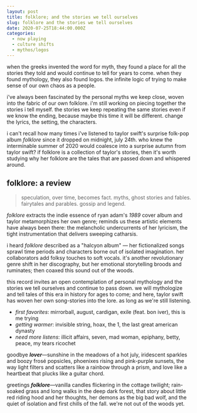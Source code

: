 ```yaml
---
layout: post
title: folklore; and the stories we tell ourselves
slug: folklore and the stories we tell ourselves
date: 2020-07-25T18:44:00.000Z
categories:
  - now playing
  - culture shifts
  - mythos/logos
---
```

when the greeks invented the word for myth, they found a place for all the stories they told and would continue to tell for years to come. when they found mythology, they also found logos. the infinite logic of trying to make sense of our own chaos as a people. 

i've always been fascinated by the personal myths we keep close, woven into the fabric of our own folklore. i'm still working on piecing together the stories i tell myself. the stories we keep repeating the same stories even if we know the ending, because maybe this time it will be different. change the lyrics, the setting, the characters. 

i can't recall how many times i've listened to taylor swift's surprise folk-pop album *folklore* since it dropped on midnight, july 24th. who knew the interminable summer of 2020 would coalesce into a surprise autumn from taylor swift? if folklore is a collection of taylor's stories, then it's worth studying why her folklore are the tales that are passed down and whispered around. 

<!--more-->



## folklore: a review

> speculation, over time, becomes fact. myths, ghost stories and fables. fairytales and parables. gossip and legend.

*folklore* extracts the indie essence of ryan adam's *1989* cover album and taylor metamorphizes her own genre; reminds us these artistic elements have always been there: the melancholic undercurrents of her lyricism, the tight instrumentation that delivers sweeping catharsis.

i heard *folklore* described as a "halcyon album" — her fictionalized songs sprawl time periods and characters borne out of isolated imagination. her collaborators add folksy touches to soft vocals. it's another revolutionary genre shift in her discography, but her emotional storytelling broods and ruminates; then coaxed this sound out of the woods.

this record invites an open contemplation of personal mythology and the stories we tell ourselves and continue to pass down. we will mythologize and tell tales of this era in history for ages to come; and here, taylor swift has woven her own song-stories into the lore. as long as we're still listening.




* *first favorites*: mirrorball, august, cardigan, exile (feat. bon iver), this is me trying
* *getting warmer*: invisible string, hoax, the 1, the last great american dynasty
* *need more listens*: illicit affairs, seven, mad woman, epiphany, betty, peace, my tears ricochet




goodbye ***lover***—sunshine in the meadows of a hot july, iridescent sparkles and boozy frosé popsicles, phoenixes rising and pink-purple sunsets, the way light filters and scatters like a rainbow through a prism, and love like a heartbeat that plucks like a guitar chord.

greetings ***folklore***—vanilla candles flickering in the cottage twilight; rain-soaked grass and long walks in the deep dark forest, that story about little red riding hood and her thoughts, her demons as the big bad wolf, and the quiet of isolation and first chills of the fall. we're not out of the woods yet.